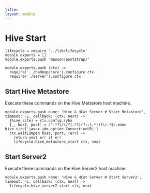```yaml
---
title: 
layout: module
---
```


# Hive Start

    lifecycle = require '../lib/lifecycle'
    module.exports = []
    module.exports.push 'masson/bootstrap/'

    module.exports.push (ctx) ->
      require('../hadoop/core').configure ctx
      require('./server').configure ctx

## Start Hive Metastore

Execute these commands on the Hive Metastore host machine.

    module.exports.push name: 'Hive & HCat Server # Start Metastore', timeout: -1, callback: (ctx, next) ->
      {hive_site} = ctx.config.ryba
      [_, host, port] = /^.*?\/\/?(.*?)(?::(.*))?\/.*$/.exec hive_site['javax.jdo.option.ConnectionURL']
      ctx.waitIsOpen host, port, (err) ->
        return next err if err
        lifecycle.hive_metastore_start ctx, next

## Start Server2

Execute these commands on the Hive Server2 host machine.

    module.exports.push name: 'Hive & HCat Server # Start Server2', timeout: -1, callback: (ctx, next) ->
      lifecycle.hive_server2_start ctx, next


